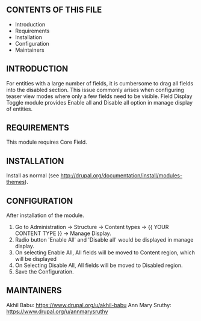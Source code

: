 CONTENTS OF THIS FILE
---------------------

 * Introduction
 * Requirements
 * Installation
 * Configuration
 * Maintainers


INTRODUCTION
------------
For entities with a large number of fields, it is cumbersome to drag all fields into the disabled section. This issue commonly arises when configuring teaser view modes where only a few fields need to be visible. Field Display Toggle module provides Enable all and Disable all option in manage display of entities.


REQUIREMENTS
------------
This module requires Core Field.


INSTALLATION
------------
Install as normal (see http://drupal.org/documentation/install/modules-themes).


CONFIGURATION
-------------
After installation of the module.

1. Go to Administration -> Structure -> Content types -> {{ YOUR CONTENT TYPE }} -> Manage Display.
2. Radio button 'Enable All' and 'Disable all' would be displayed in manage display.
3. On selecting Enable All, All fields will be moved to Content region, which will be displayed
4. On Selecting Disable All, All fields will be moved to Disabled region.
5. Save the Configuration.


MAINTAINERS
-----------
Akhil Babu: https://www.drupal.org/u/akhil-babu
Ann Mary Sruthy: https://www.drupal.org/u/annmarysruthy
